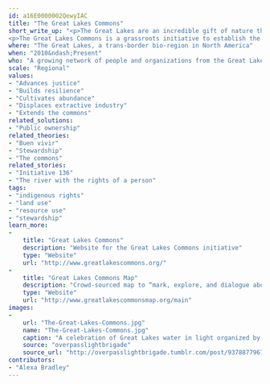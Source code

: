 ```yaml
---
id: a16E0000002QewyIAC
title: "The Great Lakes Commons"
short_write_up: "<p>The Great Lakes are an incredible gift of nature that make up ninety percent of North America’s freshwater. Millions of lives depend on them. And yet, these vital waters are threatened by farm run-off, mining, and any other instance of putting private interest before public good. </p>
<p>The Great Lakes Commons is a grassroots initiative to establish the Lakes as a living commons — waters we share, care for, and protect together. Weaving commons-based and indigenous approaches, the Great Lakes Commons seeks to reawaken surrounding communities’ relationship to these bodies of water and instill a sense of collaborative responsibility for their future.</p>"
where: "The Great Lakes, a trans-border bio-region in North America"
when: "2010&ndash;Present"
who: "A growing network of people and organizations from the Great Lakes bio-region"
scale: "Regional"
values:
- "Advances justice"
- "Builds resilience"
- "Cultivates abundance"
- "Displaces extractive industry"
- "Extends the commons"
related_solutions:
- "Public ownership"
related_theories:
- "Buen vivir"
- "Stewardship"
- "The commons"
related_stories:
- "Initiative 136"
- "The river with the rights of a person"
tags:
- "indigenous rights"
- "land use"
- "resource use"
- "stewardship"
learn_more:
-
    title: "Great Lakes Commons"
    description: "Website for the Great Lakes Commons initiative"
    type: "Website"
    url: "http://www.greatlakescommons.org/"
-
    title: "Great Lakes Commons Map"
    description: "Crowd-sourced map to “mark, explore, and dialogue about a Great Lakes Commons”"
    type: "Website"
    url: "http://www.greatlakescommonsmap.org/main"
images:
-
    url: "The-Great-Lakes-Commons.jpg"
    name: "The-Great-Lakes-Commons.jpg"
    caption: "A celebration of Great Lakes water in light organized by the Milwaukee Water Commons"
    source: "overpasslightbrigade"
    source_url: "http://overpasslightbrigade.tumblr.com/post/93788779674/a-celebration-of-great-lakes-water-in-light"
contributors:
- "Alexa Bradley"
---
```


